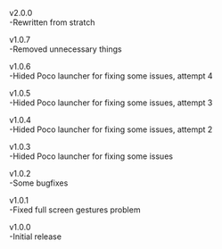 v2.0.0  
-Rewritten from stratch  
  
v1.0.7  
-Removed unnecessary things  
  
v1.0.6  
-Hided Poco launcher for fixing some issues, attempt 4  
  
v1.0.5  
-Hided Poco launcher for fixing some issues, attempt 3  
  
v1.0.4  
-Hided Poco launcher for fixing some issues, attempt 2  
  
v1.0.3  
-Hided Poco launcher for fixing some issues  
  
v1.0.2  
-Some bugfixes  
  
v1.0.1  
-Fixed full screen gestures problem    
  
v1.0.0  
-Initial release  
